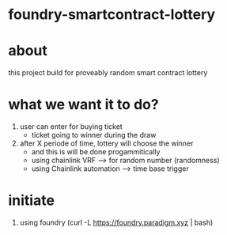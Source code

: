 # foundry-smartcontract-lottery

# about

this project build for proveably random smart contract lottery

# what we want it to do?

1. user can enter for buying ticket
    - ticket going to winner during the draw
2. after X periode of time, lottery will choose the winner
    - and this is will be done progammitically
    - using chainlink VRF --> for random number (randomness)
    - using Chainlink automation --> time base trigger 

# initiate
1. using foundry (curl -L https://foundry.paradigm.xyz | bash)
